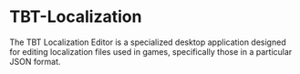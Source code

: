 # TBT-Localization
The TBT Localization Editor is a specialized desktop application designed for editing localization files used in games, specifically those in a particular JSON format.
